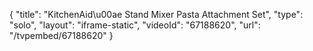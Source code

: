{
    "title": "KitchenAid\u00ae Stand Mixer Pasta Attachment Set",
    "type": "solo",
    "layout": "iframe-static",
    "videoId": "67188620",
    "url": "\/tvpembed\/67188620"
}